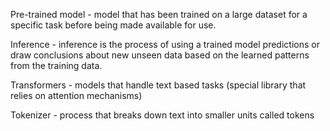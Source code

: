 
Pre-trained model - model that has been trained on a large dataset for a specific task before being made available for use. 

Inference - inference is the process of using a trained model predictions or draw conclusions about new unseen data based on the learned patterns from the training data.

Transformers - models that handle text based tasks (special library that relies on attention mechanisms)

Tokenizer - process that breaks down text into smaller units called tokens 




